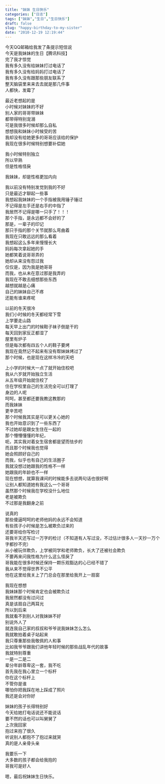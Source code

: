 ```yaml
---
title: "妹妹 生日快乐"
categories: ["日志"]
tags: ["妹妹","生日","生日快乐"]
draft: false
slug: "happy-birthday-to-my-sister"
date: "2010-12-19 12:19:44"
---
```


<p>今天QQ邮箱给我发了条提示短信说<br>
今天是我妹妹的生日【腾讯科技】<br>
完了我才惊觉<br>
我有多久没有给妹妹打过电话了<br>
我有多久没有给妈妈打过电话了<br>
我有多久没有跟那些朋友联系了<br>
整天脑袋里来来去去就是那几件事<br>
人都快，发霉了</p>
<p>最近老想起的是<br>
小时候对妹妹的不好<br>
别人家的哥哥带妹妹<br>
都带得特别宠溺<br>
可是我很多时候却那么自私<br>
想想我和妹妹小时候受的苦<br>
我却没有给她更多的哥哥应该给的保护<br>
我现在很多时候特别想要补偿她</p>
<p>我小时候特别独立<br>
所以早熟<br>
但是性格怪戾</p>
<p>我妹妹，却是性格更加内向</p>
<p>我以前没有特别发觉到我的不好<br>
只是最近才聊起一些事<br>
我想起我妹妹的一个手指被我用锤子锤过<br>
不记得是左手还是右手的中指了<br>
我居然不记得是哪一只手了！！！<br>
那个手指，是永远都不会好的了<br>
那是，一辈子的印记<br>
那只手指的那个关节就那么弯曲着<br>
我现在只敢远远的那么看着<br>
我想起这么多年来慢慢长大<br>
妈妈每次拿起她的手<br>
她都笑着说哥哥弄的<br>
她却从来没有怨过我<br>
仅仅是，因为我是她哥哥<br>
而我，也从未在意过那是我弄的<br>
我现在不敢去细想那些东西<br>
越想就越是心痛<br>
自己的妹妹自己不疼<br>
还能有谁来疼呢</p>
<p>以前的冬天很冷<br>
我们小时候的冬天都经常下雪<br>
上学要走山路<br>
每天早上出门的时候鞋子袜子倒是干的<br>
每天回到家反正都湿了<br>
屋里有炉子<br>
但是每次都有四五个人的鞋子要烤<br>
我现在竟然记不起来有没有帮妹妹烤过了<br>
那个时候，也是现在这样冷冷的天吧</p>
<p>上小学的时候大一点了就开始住校吧<br>
我从六岁就开始独立生活<br>
从五年级开始就住校了<br>
住在学校里自己的生活完全可以打理了<br>
身边的人呢<br>
呵呵，甚至都还要我教这教那的<br>
而我妹妹<br>
更辛苦吧<br>
那个时候我其实是可以更关心她的<br>
我也开始意识到了一些东西了<br>
不过她却是跟女生住在一起的<br>
那个懵懵懂懂的年纪，<br>
呃，其实我对着女生宿舍都是望而怯步的<br>
而且那个时候我也觉得<br>
她会照顾好自己的<br>
而我，似乎也有自己的生活圈子<br>
我就没想过她跟我的性格不一样<br>
她跟我的年龄也不一样<br>
现在想想，就算我课间的时候能多去说两句话也很好啊<br>
让别人都知道她有我这么一个哥哥<br>
虽然那个时候我在学校没什么地位<br>
老是被欺负<br>
不过那是我翻身之前</p>
<p>说真的<br>
那些傻逼呵呵的老师他妈的永远不会知道<br>
有些孩子小时候是怎么被欺负过来的<br>
还要哥给你写检讨<br>
哥我半天还写过一万字的检讨（不知道有人写过没，不过估计很多人一天抄一万个字都抄不完）<br>
从小被玩伴欺负，上学被同学和老师欺负，长大了还被社会欺负<br>
不要再来问我性格为什么这么怪戾了<br>
哥我能在很多时候还保持一颗乐观豁达的心已经不错了<br>
我从来不觉得世界不公平<br>
他在这里给我关上了门总会在那里给我开上一扇窗</p>
<p>我现在想想<br>
我妹妹那个时候肯定也会被欺负过<br>
我居然都没有过问过<br>
真是该扇自己两耳光<br>
所以到后来<br>
我就看不到别人对我妹妹不好<br>
别说外人了<br>
就连我自己家的叔叔和爷爷说我妹妹怎么怎么<br>
我就敢拍着桌子站起来<br>
我只尊重那些我敬佩的人和事<br>
比如我爷爷跟我们讲他年轻时候的那些战乱年代的故事<br>
我就特别尊重<br>
一是一二是二<br>
辈分年龄尊卑这一套，我不吃<br>
首先我在我心里立一个标杆<br>
你在这个标杆上<br>
不管你是谁<br>
哪怕你把我踩在地上踩成了照片<br>
我还是会对你好</p>
<p>妹妹的孩子长得特别好<br>
今天给她打电话说还不能说话<br>
要不然的话也可以叫舅舅了<br>
上次我回家<br>
抱过来抱了很久<br>
听说别人都抱不了抱过来就哭<br>
真的是人亲骨头亲</p>
<p>我要乐一下<br>
大多数的孩子都会给我抱的<br>
哥我可是好人</p>
<p>嗯，最后祝妹妹生日快乐。</p>
